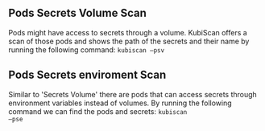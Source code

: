 ## Pods Secrets Volume Scan
Pods might have access to secrets through a volume. KubiScan offers a scan of those pods and shows the path of the secrets and their name by running the following command:
<code>kubiscan –psv</code>

## Pods Secrets enviroment Scan
Similar to 'Secrets Volume' there are pods that can access secrets through environment variables instead of volumes. By running the following command we can find the pods and secrets:
<code>kubiscan –pse</code>
